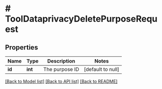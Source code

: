 # # ToolDataprivacyDeletePurposeRequest

## Properties

Name | Type | Description | Notes
------------ | ------------- | ------------- | -------------
**id** | **int** | The purpose ID | [default to null]

[[Back to Model list]](../../README.md#models) [[Back to API list]](../../README.md#endpoints) [[Back to README]](../../README.md)
